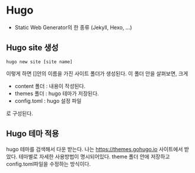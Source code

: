# Hugo

- Static Web Generator의 한 종류 (Jekyll, Hexo, ...)

##  Hugo site 생성
~~~
hugo new site [site name]
~~~
이렇게 하면 []안의 이름을 가진 사이트 폴더가 생성된다. 이 폴더 안을 살펴보면, 크게
- content 폴더 : 내용이 작성된다.
- themes 폴더 : hugo 테마가 저장된다.
- config.toml : hugo 설정 파일

로 구성된다.

## Hugo 테마 적용
hugo 테마를 검색해서 다운 받는다. 나는 https://themes.gohugo.io 사이트에서 받았다.
테마별로 자세한 사용방법이 명시되어있다.
theme 폴더 안에 저장하고 config.toml파일을 수정하는 방식이다.
